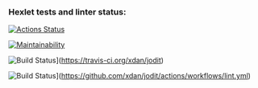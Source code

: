 ### Hexlet tests and linter status:
[![Actions Status](https://github.com/1TWG/python-project-lvl1/workflows/hexlet-check/badge.svg)](https://github.com/1TWG/python-project-lvl1/actions)

[![Maintainability](https://api.codeclimate.com/v1/badges/a99a88d28ad37a79dbf6/maintainability)](https://codeclimate.com/github/codeclimate/codeclimate/maintainability)

![Build Status](https://travis-ci.org/xdan/jodit.svg?branch=master)](https://travis-ci.org/xdan/jodit)

![Build Status](https://github.com/xdan/jodit/workflows/Run%20tests/badge.svg)](https://github.com/xdan/jodit/actions/workflows/lint.yml)


